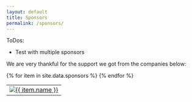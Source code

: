 ```yaml
---
layout: default
title: Sponsors
permalink: /sponsors/
---
```

ToDos:
* Test with multiple sponsors

We are very thankful for the support we got from the companies below:
<table>
    {% for item in site.data.sponsors %}
        <tr>
            <td><a href="{{ item.link }}"><img src="{{ item.logo }}" alt="{{ item.name }}" title="{{ item.name }}"></a> </td>
        </tr>
    {% endfor %}
</table>